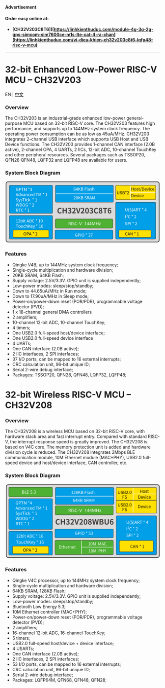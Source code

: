 __Advertisement__
#### Order easy online at:
- __[CH32V203C8T6]([https://linhkienthuduc.com/module-4g-3g-2g-gps-simcom-sim7600ce-m1s-lte-cat-4-ra-chan](https://linhkienthuduc.com/vi-dieu-khien-ch32v203c8t6-lqfp48-risc-v-mcu)__
----

# 32-bit Enhanced Low-Power RISC-V MCU – CH32V203
EN | [中文](README_zh.md)



### Overview
The CH32V203 is an industrial-grade enhanced low-power general-purpose MCU based on 32-bit RISC-V core. The CH32V203 features high performance, and supports up to 144MHz system clock frequency. The operating power consumption can be as low as 45uA/MHz. CH32V203 integrates 2-channel USB interface which supports USB Host and USB Device functions. The CH32V203 provides 1-channel CAN interface (2.0B active), 2-channel OPA, 4 UARTs, 2 IICs, 12-bit ADC, 10-channel TouchKey and other peripheral resources. Several packages such as TSSOP20, QFN28 QFN48, LQFP32 and LQFP48 are available for users.

### System Block Diagram
<img src="image/frame2.jpg" alt="frame2" style="zoom:50%;" />
 
### Features
- Qingke V4B, up to 144MHz system clock frequency;
- Single-cycle multiplication and hardware division;
- 20KB SRAM, 64KB Flash;
- Supply voltage: 2.5V/3.3V. GPIO unit is supplied independently;
- Low-power modes: sleep/stop/standby;
- Down to 44.65uA/MHz in Run mode;
- Down to 17.90uA/MHz in Sleep mode;
- Power-on/power-down reset (POR/PDR), programmable voltage detector (PVD);
- 1 x 18-channel general DMA controllers
- 2 amplifiers;
- 10-channel 12-bit ADC, 10-channel TouchKey;
- 4 timers;
- One USB2.0 full-speed host/device interface;
- One USB2.0 full-speed device interface
- 4 UARTs;
- One CAN interface (2.0B active);
- 2 IIC interfaces, 2 SPI interfaces;
- 37 I/O ports, can be mapped to 16 external interrupts;
- CRC calculation unit, 96-bit unique ID;
- Serial 2-wire debug interface;
- Packages: TSSOP20, QFN28, QFN48, LQFP32, LQFP48;

# 32-bit Wireless RISC-V MCU – CH32V208


### Overview
The CH32V208 is a wireless MCU based on 32-bit RISC-V core, with hardware stack area and fast interrupt entry. Compared with standard RISC-V, the interrupt response speed is greatly improved. The CH32V208 is based on V4C core. The memory protection unit is added and hardware division cycle is reduced. The CH32V208 integrates 2Mbps BLE communication module, 10M Ethernet module (MAC+PHY), USB2.0 full-speed device and host/device interface, CAN controller, etc.

### System Block Diagram
<img src="image/frame1.jpg" alt="frame1" style="zoom:50%;" />

### Features
- Qingke V4C processor, up to 144MHz system clock frequency;
- Single-cycle multiplication and hardware division;
- 64KB SRAM, 128KB Flash;
- Supply voltage: 2.5V/3.3V. GPIO unit is supplied independently;
- Low-power modes: sleep/stop/standby;
- Bluetooth Low Energy 5.3;
- 10M Ethernet controller (MAC+PHY);
- Power-on/power-down reset (POR/PDR), programmable voltage detector (PVD);
- 2 amplifiers;
- 16-channel 12-bit ADC, 16-channel TouchKey;
- 5 timers;
- USB2.0 full-speed host/device + device interface;
- 4 USARTs;
- One CAN interface (2.0B active);
- 2 IIC interfaces, 2 SPI interfaces;
- 53 I/O ports, can be mapped to 16 external interrupts;
- CRC calculation unit, 96-bit unique ID;
- Serial 2-wire debug interface;
- Packages: LQFP64M, QFN68, QFN48, QFN28;

